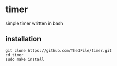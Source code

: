 # timer

simple timer written in bash

## installation

```
git clone https://github.com/The3File/timer.git
cd timer
sudo make install
```
